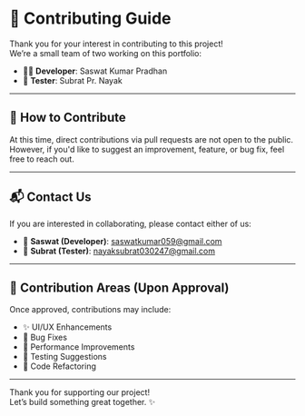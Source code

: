 # 🤝 Contributing Guide

Thank you for your interest in contributing to this project!  
We’re a small team of two working on this portfolio:

- 👨‍💻 **Developer**: Saswat Kumar Pradhan  
- 🧪 **Tester**: Subrat Pr. Nayak

---

## 📌 How to Contribute

At this time, direct contributions via pull requests are not open to the public.  
However, if you'd like to suggest an improvement, feature, or bug fix, feel free to reach out.

---

## 📬 Contact Us

If you are interested in collaborating, please contact either of us:

- 📧 **Saswat (Developer)**: [saswatkumar059@gmail.com](mailto:saswatkumar059@gmail.com)
- 📧 **Subrat (Tester)**: [nayaksubrat030247@gmail.com](mailto:nayaksubrat030247@gmail.com)

---

## 🙌 Contribution Areas (Upon Approval)

Once approved, contributions may include:

- ✨ UI/UX Enhancements  
- 🐛 Bug Fixes  
- 🚀 Performance Improvements  
- 🧪 Testing Suggestions  
- 🧰 Code Refactoring

---

Thank you for supporting our project!  
Let’s build something great together. ✨
